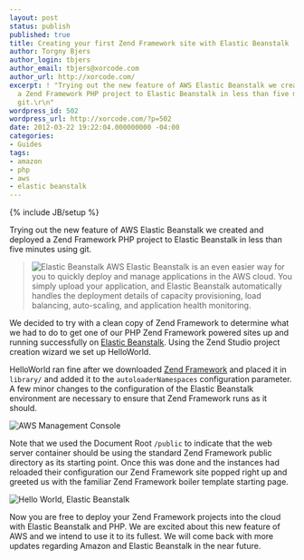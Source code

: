 ```yaml
---
layout: post
status: publish
published: true
title: Creating your first Zend Framework site with Elastic Beanstalk
author: Torgny Bjers
author_login: tbjers
author_email: tbjers@xorcode.com
author_url: http://xorcode.com/
excerpt: ! "Trying out the new feature of AWS Elastic Beanstalk we created and deployed
  a Zend Framework PHP project to Elastic Beanstalk in less than five minutes using
  git.\r\n"
wordpress_id: 502
wordpress_url: http://xorcode.com/?p=502
date: 2012-03-22 19:22:04.000000000 -04:00
categories:
- Guides
tags:
- amazon
- php
- aws
- elastic beanstalk
---
```


{% include JB/setup %}

Trying out the new feature of AWS Elastic Beanstalk we created and deployed a Zend Framework PHP project to Elastic Beanstalk in less than five minutes using git.

> ![Elastic Beanstalk](http://xorcode.com/assets/2012/03/beanstalk.png) AWS Elastic Beanstalk is an even easier way for you to quickly deploy and manage applications in the AWS cloud. You simply upload your application, and Elastic Beanstalk automatically handles the deployment details of capacity provisioning, load balancing, auto-scaling, and application health monitoring.

We decided to try with a clean copy of Zend Framework to determine what we had to do to get one of our PHP Zend Framework powered sites up and running successfully on [Elastic Beanstalk](http://aws.amazon.com/elasticbeanstalk/). Using the Zend Studio project creation wizard we set up HelloWorld.

HelloWorld ran fine after we downloaded [Zend Framework](http://framework.zend.com/) and placed it in `library/` and added it to the `autoloaderNamespaces` configuration parameter. A few minor changes to the configuration of the Elastic Beanstalk environment are necessary to ensure that Zend Framework runs as it should.

![AWS Management Console](http://xorcode.com/assets/2012/03/AWS-Management-Console.png)

Note that we used the Document Root `/public` to indicate that the web server container should be using the standard Zend Framework public directory as its starting point. Once this was done and the instances had reloaded their configuration our Zend Framework site popped right up and greeted us with the familiar Zend Framework boiler template starting page.

![Hello World, Elastic Beanstalk](http://xorcode.com/assets/2012/03/helloworldelasticbeanstalk.png)

Now you are free to deploy your Zend Framework projects into the cloud with Elastic Beanstalk and PHP. We are excited about this new feature of AWS and we intend to use it to its fullest. We will come back with more updates regarding Amazon and Elastic Beanstalk in the near future.
